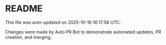 # README

This file was auto-updated on 2025-10-16 16:17:58 UTC.

Changes were made by Auto PR Bot to demonstrate automated updates, PR creation, and merging.
